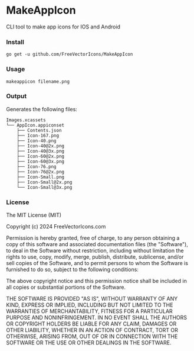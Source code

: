 # MakeAppIcon
CLI tool to make app icons for IOS and Android

### Install ###

```go get -u github.com/FreeVectorIcons/MakeAppIcon```

### Usage ###
```makeappicon filename.png```

### Output ###

Generates the following files:

```
Images.xcassets
└── AppIcon.appiconset
    ├── Contents.json
    ├── Icon-167.png
    ├── Icon-40.png
    ├── Icon-40@2x.png
    ├── Icon-40@3x.png
    ├── Icon-60@2x.png
    ├── Icon-60@3x.png
    ├── Icon-76.png
    ├── Icon-76@2x.png
    ├── Icon-Small.png
    ├── Icon-Small@2x.png
    └── Icon-Small@3x.png

```

### License ###
The MIT License (MIT)

Copyright (c) 2024 FreeVectorIcons.com

Permission is hereby granted, free of charge, to any person obtaining a copy
of this software and associated documentation files (the "Software"), to deal
in the Software without restriction, including without limitation the rights
to use, copy, modify, merge, publish, distribute, sublicense, and/or sell
copies of the Software, and to permit persons to whom the Software is
furnished to do so, subject to the following conditions:

The above copyright notice and this permission notice shall be included in all
copies or substantial portions of the Software.

THE SOFTWARE IS PROVIDED "AS IS", WITHOUT WARRANTY OF ANY KIND, EXPRESS OR
IMPLIED, INCLUDING BUT NOT LIMITED TO THE WARRANTIES OF MERCHANTABILITY,
FITNESS FOR A PARTICULAR PURPOSE AND NONINFRINGEMENT. IN NO EVENT SHALL THE
AUTHORS OR COPYRIGHT HOLDERS BE LIABLE FOR ANY CLAIM, DAMAGES OR OTHER
LIABILITY, WHETHER IN AN ACTION OF CONTRACT, TORT OR OTHERWISE, ARISING FROM,
OUT OF OR IN CONNECTION WITH THE SOFTWARE OR THE USE OR OTHER DEALINGS IN THE
SOFTWARE.

